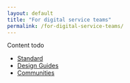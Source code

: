 ```yaml
---
layout: default
title: "For digital service teams"
permalink: /for-digital-service-teams/
---
```


Content todo

<ul class="list-small">

  <li>
    <a href="/standard/">Standard</a>
  </li>
  <li>
    <a href="/standard/guides/">Design Guides</a>
  </li>
  <li>
    <a href="/for-digital-service-teams/communities">Communities</a>
  </li>

</ul>



